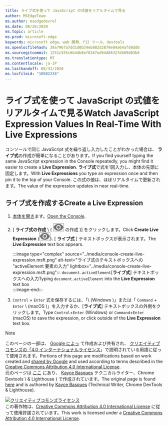 ```yaml
---
title: ライブ式を使って JavaScript の式値をリアルタイムで見る
author: MSEdgeTeam
ms.author: msedgedevrel
ms.date: 08/28/2020
ms.topic: article
ms.prod: microsoft-edge
keywords: microsoft edge、web 開発、f12 ツール、devtools
ms.openlocfilehash: 39a7967a7dd1d0b34eb802d2879e04a64afd0dd0
ms.sourcegitcommit: 1251c555c6b4db8ef8187ed94d8832fdb89d03b8
ms.translationtype: MT
ms.contentlocale: ja-JP
ms.lasthandoff: 08/31/2020
ms.locfileid: "10982238"
---
```

<!-- Copyright Kayce Basques 

   Licensed under the Apache License, Version 2.0 (the "License");
   you may not use this file except in compliance with the License.
   You may obtain a copy of the License at

       https://www.apache.org/licenses/LICENSE-2.0

   Unless required by applicable law or agreed to in writing, software
   distributed under the License is distributed on an "AS IS" BASIS,
   WITHOUT WARRANTIES OR CONDITIONS OF ANY KIND, either express or implied.
   See the License for the specific language governing permissions and
   limitations under the License.  -->





# <span data-ttu-id="ac103-103">ライブ式を使って JavaScript の式値をリアルタイムで見る</span><span class="sxs-lookup"><span data-stu-id="ac103-103">Watch JavaScript Expression Values In Real-Time With Live Expressions</span></span>   

  

<span data-ttu-id="ac103-104">コンソールで同じ JavaScript 式を繰り返し入力したことがわかった場合は、 **ライブ式**の作成が簡単になることがあります。</span><span class="sxs-lookup"><span data-stu-id="ac103-104">If you find yourself typing the same JavaScript expression in the Console repeatedly, you might find it easier to create a **Live Expression**.</span></span>  <span data-ttu-id="ac103-105">**ライブ式**で式を1回入力し、本体の先頭に固定します。</span><span class="sxs-lookup"><span data-stu-id="ac103-105">With **Live Expressions** you type an expression once and then pin it to the top of your Console.</span></span>  <span data-ttu-id="ac103-106">この式の値は、ほぼリアルタイムで更新されます。</span><span class="sxs-lookup"><span data-stu-id="ac103-106">The value of the expression updates in near real-time.</span></span>  

## <span data-ttu-id="ac103-107">ライブ式を作成する</span><span class="sxs-lookup"><span data-stu-id="ac103-107">Create a Live Expression</span></span>   

1.  <span data-ttu-id="ac103-108">[本体を開き][DevToolsConsoleReferenceOpenConsole]ます。</span><span class="sxs-lookup"><span data-stu-id="ac103-108">[Open the Console][DevToolsConsoleReferenceOpenConsole].</span></span>  
1.  <span data-ttu-id="ac103-109">[ **ライブ式の作成** \ ( ![ ライブ式 ][ImageCreateLiveExpressionIcon] の作成 \)] をクリックします。</span><span class="sxs-lookup"><span data-stu-id="ac103-109">Click **Create Live Expression** \(![Create Live Expression][ImageCreateLiveExpressionIcon]\).</span></span>  <span data-ttu-id="ac103-110">[ **ライブ式** ] テキストボックスが表示されます。</span><span class="sxs-lookup"><span data-stu-id="ac103-110">The **Live Expression** text box appears.</span></span>  
    
    :::image type="complex" source="../media/console-create-live-expression.msft.png" alt-text="ライブ式のテキストボックスへの "activeElement 要素の入力" lightbox="../media/console-create-live-expression.msft.png":::
       <span data-ttu-id="ac103-112">`document.activeElement`[**ライブ式**] テキストボックスへの入力</span><span class="sxs-lookup"><span data-stu-id="ac103-112">Typing `document.activeElement` into the **Live Expression** text box</span></span>  
    :::image-end:::  
    
1.  <span data-ttu-id="ac103-113">`Control` + `Enter` 式を保存するには、「\ (Windows \)」または「 `Command` + `Enter` \ (macOS \)」を入力するか、[**ライブ式**] テキストボックスの外側をクリックします。</span><span class="sxs-lookup"><span data-stu-id="ac103-113">Type `Control`+`Enter` \(Windows\) or `Command`+`Enter` \(macOS\) to save the expression, or click outside of the **Live Expression** text box.</span></span>  

<!--todo: add reference open console (open the console) section when available  -->  

 



<!-- image links -->  

[ImageCreateLiveExpressionIcon]: ../media/create-live-expression-icon.msft.png  

<!-- links -->  

[DevToolsConsoleReferenceOpenConsole]: ./reference.md#open-the-console "本体本体のリファレンスを開く |Microsoft ドキュメント"  

> [!NOTE]
> <span data-ttu-id="ac103-115">このページの一部は、 [Google によっ][GoogleSitePolicies] て作成および共有され、 [クリエイティブコモンズの「4.0 インターナショナルライセンス][CCA4IL]」で説明されている用語に従って使用されます。</span><span class="sxs-lookup"><span data-stu-id="ac103-115">Portions of this page are modifications based on work created and [shared by Google][GoogleSitePolicies] and used according to terms described in the [Creative Commons Attribution 4.0 International License][CCA4IL].</span></span>  
> <span data-ttu-id="ac103-116">元のページは [ここ](https://developers.google.com/web/tools/chrome-devtools/console/live-expressions) にあり、 [Kayce Basques][KayceBasques] テクニカルライター、Chrome Devtools \ & Lighthouse \) で作成されています。</span><span class="sxs-lookup"><span data-stu-id="ac103-116">The original page is found [here](https://developers.google.com/web/tools/chrome-devtools/console/live-expressions) and is authored by [Kayce Basques][KayceBasques] \(Technical Writer, Chrome DevTools \& Lighthouse\).</span></span>  

[![クリエイティブコモンズライセンス][CCby4Image]][CCA4IL]  
<span data-ttu-id="ac103-118">この著作物は、[Creative Commons Attribution 4.0 International License][CCA4IL] に従って使用許諾されています。</span><span class="sxs-lookup"><span data-stu-id="ac103-118">This work is licensed under a [Creative Commons Attribution 4.0 International License][CCA4IL].</span></span>  

[CCA4IL]: https://creativecommons.org/licenses/by/4.0  
[CCby4Image]: https://i.creativecommons.org/l/by/4.0/88x31.png  
[GoogleSitePolicies]: https://developers.google.com/terms/site-policies  
[KayceBasques]: https://developers.google.com/web/resources/contributors/kaycebasques  
